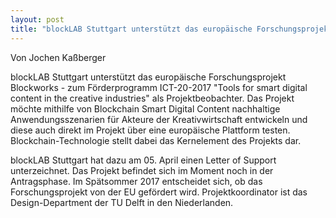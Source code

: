 ```yaml
---
layout: post
title: "blockLAB Stuttgart unterstützt das europäische Forschungsprojekt Blockworks in der Antragsphase"
---
```

Von Jochen Kaßberger

blockLAB Stuttgart unterstützt das europäische Forschungsprojekt Blockworks - zum Förderprogramm ICT-20-2017 "Tools for smart digital content in the creative industries" als Projektbeobachter. Das Projekt möchte mithilfe von Blockchain Smart Digital Content nachhaltige Anwendungsszenarien für Akteure der Kreativwirtschaft entwickeln und diese auch direkt im Projekt über eine europäische Plattform testen. Blockchain-Technologie stellt dabei das Kernelement des Projekts dar.

blockLAB Stuttgart hat dazu am 05. April einen Letter of Support unterzeichnet. Das Projekt befindet sich im Moment noch in der Antragsphase. Im Spätsommer 2017 entscheidet sich, ob das Forschungsprojekt von der EU gefördert wird. Projektkoordinator ist das Design-Department der TU Delft in den Niederlanden.
